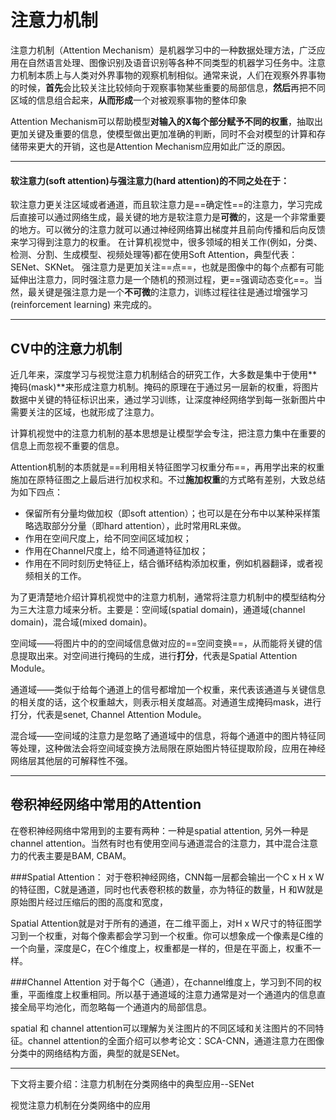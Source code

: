 # 注意力机制

注意力机制（Attention Mechanism）是机器学习中的一种数据处理方法，广泛应用在自然语言处理、图像识别及语音识别等各种不同类型的机器学习任务中。注意力机制本质上与人类对外界事物的观察机制相似。通常来说，人们在观察外界事物的时候，**首先**会比较关注比较倾向于观察事物某些重要的局部信息，**然后**再把不同区域的信息组合起来，**从而形成**一个对被观察事物的整体印象

Attention Mechanism可以帮助模型**对输入的X每个部分赋予不同的权重**，抽取出更加关键及重要的信息，使模型做出更加准确的判断，同时不会对模型的计算和存储带来更大的开销，这也是Attention Mechanism应用如此广泛的原因。

---


#### 软注意力(soft attention)与强注意力(hard attention)的不同之处在于：

软注意力更关注区域或者通道，而且软注意力是==确定性==的注意力，学习完成后直接可以通过网络生成，最关键的地方是软注意力是**可微**的，这是一个非常重要的地方。可以微分的注意力就可以通过神经网络算出梯度并且前向传播和后向反馈来学习得到注意力的权重。 在计算机视觉中，很多领域的相关工作(例如，分类、检测、分割、生成模型、视频处理等)都在使用Soft Attention，典型代表：SENet、SKNet。
强注意力是更加关注==点==，也就是图像中的每个点都有可能延伸出注意力，同时强注意力是一个随机的预测过程，更==强调动态变化==。当然，最关键是强注意力是一个**不可微**的注意力，训练过程往往是通过增强学习(reinforcement learning) 来完成的。

---

## CV中的注意力机制

近几年来，深度学习与视觉注意力机制结合的研究工作，大多数是集中于使用**掩码(mask)**来形成注意力机制。掩码的原理在于通过另一层新的权重，将图片数据中关键的特征标识出来，通过学习训练，让深度神经网络学到每一张新图片中需要关注的区域，也就形成了注意力。

计算机视觉中的注意力机制的基本思想是让模型学会专注，把注意力集中在重要的信息上而忽视不重要的信息。

Attention机制的本质就是==利用相关特征图学习权重分布==，再用学出来的权重施加在原特征图之上最后进行加权求和。不过**施加权重**的方式略有差别，大致总结为如下四点：

- 保留所有分量均做加权（即soft attention）；也可以是在分布中以某种采样策略选取部分分量（即hard attention），此时常用RL来做。
- 作用在空间尺度上，给不同空间区域加权；
- 作用在Channel尺度上，给不同通道特征加权；
- 作用在不同时刻历史特征上，结合循环结构添加权重，例如机器翻译，或者视频相关的工作。

为了更清楚地介绍计算机视觉中的注意力机制，通常将注意力机制中的模型结构分为三大注意力域来分析。主要是：空间域(spatial domain)，通道域(channel domain)，混合域(mixed domain)。

空间域——将图片中的的空间域信息做对应的==空间变换==，从而能将关键的信息提取出来。对空间进行掩码的生成，进行**打分**，代表是Spatial Attention Module。

通道域——类似于给每个通道上的信号都增加一个权重，来代表该通道与关键信息的相关度的话，这个权重越大，则表示相关度越高。对通道生成掩码mask，进行打分，代表是senet, Channel Attention Module。

混合域——空间域的注意力是忽略了通道域中的信息，将每个通道中的图片特征同等处理，这种做法会将空间域变换方法局限在原始图片特征提取阶段，应用在神经网络层其他层的可解释性不强。

---

## 卷积神经网络中常用的Attention

在卷积神经网络中常用到的主要有两种：一种是spatial attention, 另外一种是channel attention。当然有时也有使用空间与通道混合的注意力，其中混合注意力的代表主要是BAM, CBAM。

###Spatial Attention：
对于卷积神经网络，CNN每一层都会输出一个C x H x W的特征图，C就是通道，同时也代表卷积核的数量，亦为特征的数量，H 和W就是原始图片经过压缩后的图的高度和宽度，

Spatial Attention就是对于所有的通道，在二维平面上，对H x W尺寸的特征图学习到一个权重，对每个像素都会学习到一个权重。你可以想象成一个像素是C维的一个向量，深度是C，在C个维度上，权重都是一样的，但是在平面上，权重不一样。

###Channel Attention
对于每个C（通道），在channel维度上，学习到不同的权重，平面维度上权重相同。所以基于通道域的注意力通常是对一个通道内的信息直接全局平均池化，而忽略每一个通道内的局部信息。

spatial 和 channel attention可以理解为关注图片的不同区域和关注图片的不同特征。channel attention的全面介绍可以参考论文：SCA-CNN，通道注意力在图像分类中的网络结构方面，典型的就是SENet。




---


下文将主要介绍：注意力机制在分类网络中的典型应用--SENet

视觉注意力机制在分类网络中的应用